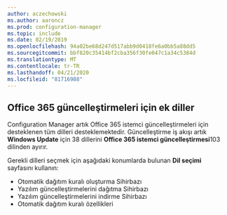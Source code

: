 ```yaml
---
author: aczechowski
ms.author: aaroncz
ms.prod: configuration-manager
ms.topic: include
ms.date: 02/19/2019
ms.openlocfilehash: 94a02be68d247d517abb9d0418fe6a0bb5a88dd5
ms.sourcegitcommit: bbf820c35414bf2cba356f30fe047c1a34c5384d
ms.translationtype: MT
ms.contentlocale: tr-TR
ms.lasthandoff: 04/21/2020
ms.locfileid: "81716988"
---
```

## <a name="additional-languages-for-office-365-updates"></a><a name="bkmk_o365lang"></a>Office 365 güncelleştirmeleri için ek diller
<!--3555955-->

Configuration Manager artık Office 365 istemci güncelleştirmeleri için desteklenen tüm dilleri desteklemektedir. Güncelleştirme iş akışı artık **Windows Update** için 38 dillerini **Office 365 istemci güncelleştirmesi**103 dilinden ayırır. 

Gerekli dilleri seçmek için aşağıdaki konumlarda bulunan **Dil seçimi** sayfasını kullanın:
- Otomatik dağıtım kuralı oluşturma Sihirbazı
- Yazılım güncelleştirmelerini dağıtma Sihirbazı
- Yazılım güncelleştirmelerini indirme Sihirbazı
- Otomatik dağıtım kuralı özellikleri

